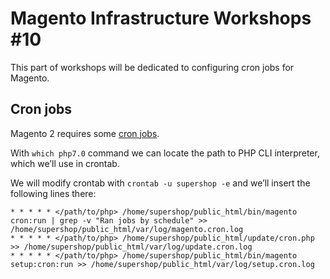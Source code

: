 # Magento Infrastructure Workshops #10

This part of workshops will be dedicated to configuring cron jobs for Magento.

## Cron jobs

Magento 2 requires some [cron
jobs](http://devdocs.magento.com/guides/v2.1/config-guide/cli/config-cli-subcommands-cron.html).

With `which php7.0` command we can locate the path to PHP CLI interpreter,
which we’ll use in crontab.

We will modify crontab with `crontab -u supershop -e` and we’ll insert the
following lines there:
```
* * * * * </path/to/php> /home/supershop/public_html/bin/magento cron:run | grep -v "Ran jobs by schedule" >> /home/supershop/public_html/var/log/magento.cron.log
* * * * * </path/to/php> /home/supershop/public_html/update/cron.php >> /home/supershop/public_html/var/log/update.cron.log
* * * * * </path/to/php> /home/supershop/public_html/bin/magento setup:cron:run >> /home/supershop/public_html/var/log/setup.cron.log
```
